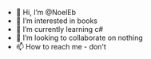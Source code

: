 - 👋 Hi, I’m @NoelEb
- 👀 I’m interested in books
- 🌱 I’m currently learning c#
- 💞️ I’m looking to collaborate on nothing
- 📫 How to reach me - don't

<!---
NoelEb/NoelEb is a ✨ special ✨ repository because its `README.md` (this file) appears on your GitHub profile.
You can click the Preview link to take a look at your changes.
--->
